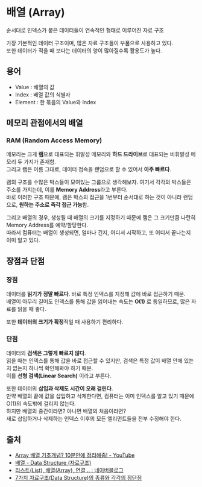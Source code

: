 # 배열 (Array)

순서대로 인덱스가 붙은 데이터들이 연속적인 형태로 이루어진 자료 구조

가장 기본적인 데이터 구조이며, 많은 자료 구조들이 부품으로 사용하고 있다.  
또한 데이터가 적을 때 보다는 데이터의 양이 많아질수록 활용도가 높다.

## 용어

- Value : 배열의 값
- Index : 배열 값의 식별자
- Element : 한 묶음의 Value와 Index

## 메모리 관점에서의 배열

### RAM (Random Access Memory)

메모리는 크게 **램**으로 대표되는 휘발성 메모리와 **하드 드라이브**로 대표되는 비휘발성 메모리 두 가지가 존재함.  
그리고 램은 이름 그대로, 데이터 접속을 랜덤으로 할 수 있어서 **아주 빠르다**.

램의 구조를 수많은 박스들이 모여있는 그룹으로 생각해보자. 여기서 각각의 박스들은 주소를 가지는데, 이를 **Memory Address**라고 부른다.  
바로 이러한 구조 때문에, 램은 박스의 접근을 1번부터 순서대로 하는 것이 아니라 랜덤으로, **원하는 주소로 즉각 접근 가능**함.

그리고 배열의 경우, 생성될 때 배열의 크기를 지정하기 때문에 램은 그 크기만큼 나란히 Memory Address를 예약/할당한다.  
따라서 컴퓨터는 배열이 생성되면, 얼마나 긴지, 어디서 시작하고, 또 어디서 끝나는지 이미 알고 있다.

## 장점과 단점

### 장점

데이터를 **읽기가 정말 빠르다**. 바로 특정 인덱스를 지정해 값에 바로 접근하기 때문.  
배열이 아무리 길어도 인덱스를 통해 값을 읽어내는 속도는 **O(1)** 로 동일하므로, 많은 자료를 읽을 때 좋다.

또한 **데이터의 크기가 확정**적일 때 사용하기 편리하다.

### 단점

데이터의 **검색은 그렇게 빠르지 않다**.  
읽을 때는 인덱스를 통해 값을 바로 접근할 수 있지만, 검색은 특정 값이 배열 안에 있는지 없는지 하나씩 확인해봐야 하기 때문.  
이를 **선형 검색(Linear Search)** 이라고 부른다.

또한 데이터의 **삽입과 삭제도 시간이 오래 걸린다**.  
만약 배열의 끝에 값을 삽입하고 삭제한다면, 컴퓨터는 이미 인덱스를 알고 있기 때문에 O(1)의 속도밖에 걸리지 않는다.  
하지만 배열의 중간이라면? 아니면 배열의 처음이라면?  
새로 삽입하거나 삭제하는 인덱스 이후의 모든 엘리먼트들을 전부 수정해야 한다.

## 출처

- [Array 배열 기초개념? 10분안에 정리해줌! - YouTube](https://www.youtube.com/watch?v=NFETSCJON2M&list=PL7jH19IHhOLMdHvl3KBfFI70r9P0lkJwL&index=2)
- [배열 - Data Structure (자료구조)](https://opentutorials.org/module/1335/8677)
- [리스트(List), 배열(Array), 연결 .. : 네이버블로그](https://blog.naver.com/kks227/220781402507)
- [7가지 자료구조(Data Structure)의 종류와 각각의 장단점](https://iwuooh.com/entry/%EC%9E%90%EB%A3%8C%EA%B5%AC%EC%A1%B0Data-Structure%EC%9D%98-%EC%A0%95%EC%9D%98%EC%99%80-%EC%A2%85%EB%A5%98)
